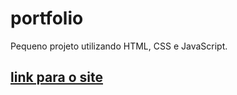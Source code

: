 # portfolio
Pequeno projeto utilizando HTML, CSS e JavaScript.
## <a href="https://levisanches.github.io/miniportfolio_levisanches/" target="_blank" rel="external">link para o site</a>
